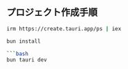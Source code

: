 ## プロジェクト作成手順

```bash
irm https://create.tauri.app/ps | iex
```

````bash
bun install

```bash
bun tauri dev
````
